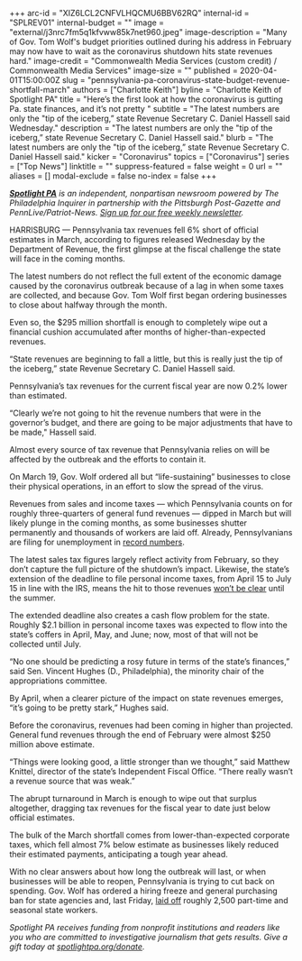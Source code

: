 +++
arc-id = "XIZ6LCL2CNFVLHQCMU6BBV62RQ"
internal-id = "SPLREV01"
internal-budget = ""
image = "external/j3nrc7fm5q1kfvww85k7net960.jpeg"
image-description = "Many of Gov. Tom Wolf's budget priorities outlined during his address in February may now have to wait as the coronavirus shutdown hits state revenues hard."
image-credit = "Commonwealth Media Services (custom credit) / Commonwealth Media Services"
image-size = ""
published = 2020-04-01T15:00:00Z
slug = "pennsylvania-pa-coronavirus-state-budget-revenue-shortfall-march"
authors = ["Charlotte Keith"]
byline = "Charlotte Keith of Spotlight PA"
title = "Here’s the first look at how the coronavirus is gutting Pa. state finances, and it’s not pretty "
subtitle = "The latest numbers are only the \"tip of the iceberg,” state Revenue Secretary C. Daniel Hassell said Wednesday."
description = "The latest numbers are only the \"tip of the iceberg,” state Revenue Secretary C. Daniel Hassell said."
blurb = "The latest numbers are only the \"tip of the iceberg,” state Revenue Secretary C. Daniel Hassell said."
kicker = "Coronavirus"
topics = ["Coronavirus"]
series = ["Top News"]
linktitle = ""
suppress-featured = false
weight = 0
url = ""
aliases = []
modal-exclude = false
no-index = false
+++

<a href="https://www.spotlightpa.org/"><i><b>Spotlight PA</b></i></a><i> is an independent, nonpartisan newsroom powered by The Philadelphia Inquirer in partnership with the Pittsburgh Post-Gazette and PennLive/Patriot-News. </i><a href="https://www.spotlightpa.org/newsletters"><i>Sign up for our free weekly newsletter</i></a><i>.</i>

HARRISBURG — Pennsylvania tax revenues fell 6% short of official estimates in March, according to figures released Wednesday by the Department of Revenue, the first glimpse at the fiscal challenge the state will face in the coming months.

The latest numbers do not reflect the full extent of the economic damage caused by the coronavirus outbreak because of a lag in when some taxes are collected, and because Gov. Tom Wolf first began ordering businesses to close about halfway through the month.

Even so, the $295 million shortfall is enough to completely wipe out a financial cushion accumulated after months of higher-than-expected revenues.

“State revenues are beginning to fall a little, but this is really just the tip of the iceberg,” state Revenue Secretary C. Daniel Hassell said.

Pennsylvania’s tax revenues for the current fiscal year are now 0.2% lower than estimated.

“Clearly we’re not going to hit the revenue numbers that were in the governor’s budget, and there are going to be major adjustments that have to be made," Hassell said.

Almost every source of tax revenue that Pennsylvania relies on will be affected by the outbreak and the efforts to contain it.

On March 19, Gov. Wolf ordered all but “life-sustaining” businesses to close their physical operations, in an effort to slow the spread of the virus.

Revenues from sales and income taxes — which Pennsylvania counts on for roughly three-quarters of general fund revenues — dipped in March but will likely plunge in the coming months, as some businesses shutter permanently and thousands of workers are laid off. Already, Pennsylvanians are filing for unemployment in <a href="https://www.spotlightpa.org/news/2020/03/pennsylvania-coronavirus-unemployment-system-issues-calls-online/" target=_blank>record numbers</a>.

The latest sales tax figures largely reflect activity from February, so they don’t capture the full picture of the shutdown’s impact. Likewise, the state’s extension of the deadline to file personal income taxes, from April 15 to July 15 in line with the IRS, means the hit to those revenues <a href="https://www.spotlightpa.org/news/2020/03/pennsylvania-coronavirus-tax-deadline-cash-flow-state-budget/" target=_blank>won’t be clear</a> until the summer.

The extended deadline also creates a cash flow problem for the state. Roughly $2.1 billion in personal income taxes was expected to flow into the state’s coffers in April, May, and June; now, most of that will not be collected until July.

“No one should be predicting a rosy future in terms of the state’s finances,” said Sen. Vincent Hughes (D., Philadelphia), the minority chair of the appropriations committee.

By April, when a clearer picture of the impact on state revenues emerges, “it’s going to be pretty stark,” Hughes said.

Before the coronavirus, revenues had been coming in higher than projected. General fund revenues through the end of February were almost $250 million above estimate.

“Things were looking good, a little stronger than we thought,” said Matthew Knittel, director of the state’s Independent Fiscal Office. “There really wasn’t a revenue source that was weak.”

The abrupt turnaround in March is enough to wipe out that surplus altogether, dragging tax revenues for the fiscal year to date just below official estimates.

The bulk of the March shortfall comes from lower-than-expected corporate taxes, which fell almost 7% below estimate as businesses likely reduced their estimated payments, anticipating a tough year ahead.

With no clear answers about how long the outbreak will last, or when businesses will be able to reopen, Pennsylvania is trying to cut back on spending. Gov. Wolf has ordered a hiring freeze and general purchasing ban for state agencies and, last Friday, <a href="https://www.spotlightpa.org/news/2020/03/pennsylvania-coronavirus-state-government-layoffs-wolf-administration/" target=_blank>laid off</a> roughly 2,500 part-time and seasonal state workers.

<i>Spotlight PA receives funding from nonprofit institutions and readers like you who are committed to investigative journalism that gets results. Give a gift today at </i><a href="https://www.spotlightpa.org/donate"><i>spotlightpa.org/donate</i></a><i>.</i>
